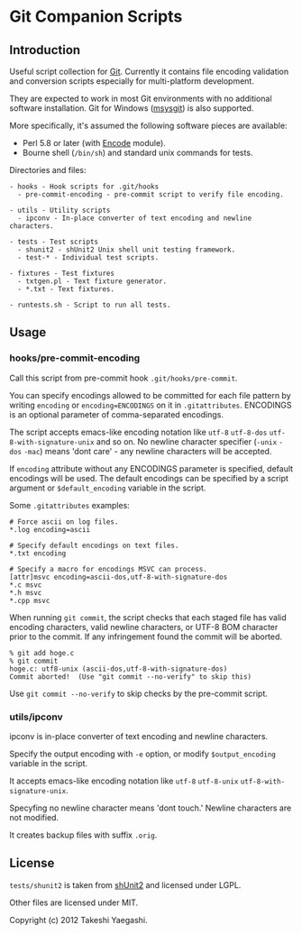# Git Companion Scripts

## Introduction

Useful script collection for [Git](http://git-scm.com/).  Currently it
contains file encoding validation and conversion scripts especially for
multi-platform development.

They are expected to work in most Git environments with no additional software
installation.  Git for Windows ([msysgit](http://msysgit.github.com/)) is also
supported.

More specifically, it's assumed the following software pieces are available:

- Perl 5.8 or later (with [Encode](http://perldoc.perl.org/Encode.html) module).
- Bourne shell (`/bin/sh`) and standard unix commands for tests.

Directories and files:

    - hooks - Hook scripts for .git/hooks
      - pre-commit-encoding - pre-commit script to verify file encoding.

    - utils - Utility scripts
      - ipconv - In-place converter of text encoding and newline characters.

    - tests - Test scripts
      - shunit2 - shUnit2 Unix shell unit testing framework.
      - test-* - Individual test scripts.

    - fixtures - Test fixtures
      - txtgen.pl - Text fixture generator.
      - *.txt - Text fixtures.

    - runtests.sh - Script to run all tests.

## Usage

### hooks/pre-commit-encoding

Call this script from pre-commit hook `.git/hooks/pre-commit`.

You can specify encodings allowed to be committed for each file pattern by
writing `encoding` or `encoding=ENCODINGS` on it in `.gitattributes`.
ENCODINGS is an optional parameter of comma-separated encodings.

The script accepts emacs-like encoding notation like `utf-8` `utf-8-dos`
`utf-8-with-signature-unix` and so on.  No newline character specifier
(`-unix` `-dos` `-mac`) means 'dont care' - any newline characters will be
accepted.

If `encoding` attribute without any ENCODINGS parameter is specified, default
encodings will be used.  The default encodings can be specified by a script
argument or `$default_encoding` variable in the script.

Some `.gitattributes` examples:

    # Force ascii on log files.
    *.log encoding=ascii

    # Specify default encodings on text files.
    *.txt encoding

    # Specify a macro for encodings MSVC can process.
    [attr]msvc encoding=ascii-dos,utf-8-with-signature-dos
    *.c msvc
    *.h msvc
    *.cpp msvc

When running `git commit`, the script checks that each staged file has valid
encoding characters, valid newline characters, or UTF-8 BOM character prior to
the commit.  If any infringement found the commit will be aborted.

    % git add hoge.c
    % git commit
    hoge.c: utf8-unix (ascii-dos,utf-8-with-signature-dos)
    Commit aborted!  (Use "git commit --no-verify" to skip this)

Use `git commit --no-verify` to skip checks by the pre-commit script.

### utils/ipconv

ipconv is in-place converter of text encoding and newline characters.

Specify the output encoding with `-e` option,
or modify `$output_encoding` variable in the script.

It accepts emacs-like encoding notation like
`utf-8` `utf-8-unix` `utf-8-with-signature-unix`.

Specyfing no newline character means 'dont touch.'
Newline characters are not modified.

It creates backup files with suffix `.orig`.

## License

`tests/shunit2` is taken from [shUnit2](http://code.google.com/p/shunit2/)
 and licensed under LGPL.

Other files are licensed under MIT.

Copyright (c) 2012 Takeshi Yaegashi.
